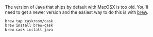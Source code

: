 The version of Java that ships by default with MacOSX is too old. You'll need to get a newer version and the easiest way to do this is with [brew](http://brew.sh).

```
brew tap caskroom/cask
brew install brew-cask
brew cask install java
```
